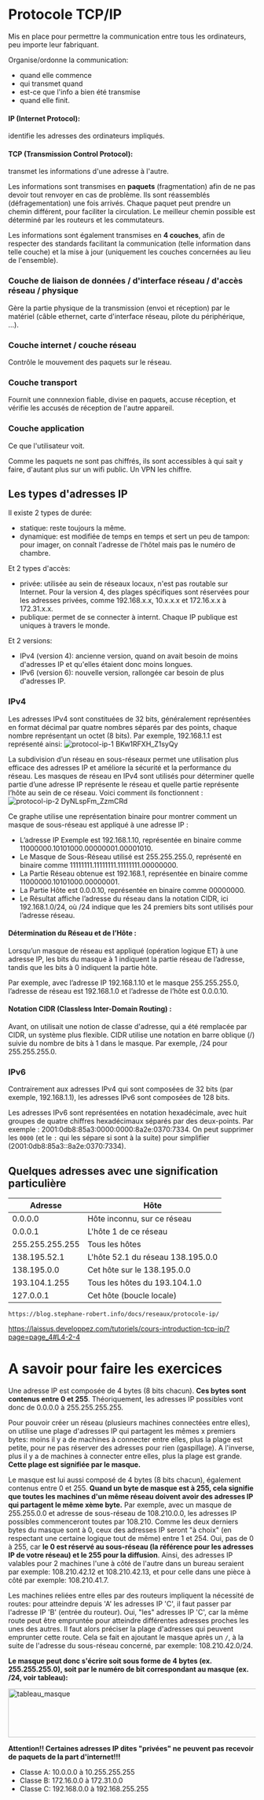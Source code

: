 # Protocole TCP/IP

Mis en place pour permettre la communication entre tous les ordinateurs, peu importe leur fabriquant.

Organise/ordonne la communication: 
- quand elle commence
- qui transmet quand
- est-ce que l'info a bien été transmise
- quand elle finit.

#### IP (Internet Protocol): 
identifie les adresses des ordinateurs impliqués.

#### TCP (Transmission Control Protocol):
transmet les informations d'une adresse à l'autre.


Les informations sont transmises en **paquets** (fragmentation) afin de ne pas devoir tout renvoyer en cas de problème. Ils sont réassemblés (défragementation) une fois arrivés. Chaque paquet peut prendre un chemin différent, pour faciliter la circulation. Le meilleur chemin possible est déterminé par les routeurs et les commutateurs.

Les informations sont également transmises en **4 couches**, afin de respecter des standards facilitant la communication (telle information dans telle couche) et la mise à jour (uniquement les couches concernées au lieu de l'ensemble).

### Couche de liaison de données / d'interface réseau / d'accès réseau / physique 
Gère la partie physique de la transmission (envoi et réception) par le matériel (câble ethernet, carte d'interface réseau, pilote du périphérique, ...).

### Couche internet / couche réseau
Contrôle le mouvement des paquets sur le réseau.

### Couche transport
Fournit une connnexion fiable, divise en paquets, accuse réception, et vérifie les accusés de réception de l'autre appareil.

### Couche application
Ce que l'utilisateur voit.

Comme les paquets ne sont pas chiffrés, ils sont accessibles à qui sait y faire, d'autant plus sur un wifi public. Un VPN les chiffre.

## Les types d'adresses IP
Il existe 2 types de durée:
- statique: reste toujours la même.
- dynamique: est modifiée de temps en temps et sert un peu de tampon: pour imager, on connaît l'adresse de l'hôtel mais pas le numéro de chambre.

Et 2 types d'accès:
- privée: utilisée au sein de réseaux locaux, n'est pas routable sur Internet. Pour la version 4, des plages spécifiques sont réservées pour les adresses privées, comme 192.168.x.x, 10.x.x.x et 172.16.x.x à 172.31.x.x.
- publique: permet de se connecter à internt. Chaque IP publique est uniques à travers le monde. 

Et 2 versions:
- IPv4 (version 4): ancienne version, quand on avait besoin de moins d'adresses IP et qu'elles étaient donc moins longues.
- IPv6 (version 6): nouvelle version, rallongée car besoin de plus d'adresses IP.

### IPv4
Les adresses IPv4 sont constituées de 32 bits, généralement représentées en format décimal par quatre nombres séparés par des points, chaque nombre représentant un octet (8 bits). Par exemple, 192.168.1.1 est représenté ainsi:
![protocol-ip-1 BKw1RFXH_Z1syQy](https://github.com/user-attachments/assets/6ee37ff5-2ae9-4070-b551-26e1a4bbe0e4)

La subdivision d’un réseau en sous-réseaux permet une utilisation plus efficace des adresses IP et améliore la sécurité et la performance du réseau. Les masques de réseau en IPv4 sont utilisés pour déterminer quelle partie d’une adresse IP représente le réseau et quelle partie représente l’hôte au sein de ce réseau. Voici comment ils fonctionnent :
![protocol-ip-2 DyNLspFm_ZzmCRd](https://github.com/user-attachments/assets/fdd55f2e-c7da-4d30-b8ec-ae64fb1418e1)

Ce graphe utilise une représentation binaire pour montrer comment un masque de sous-réseau est appliqué à une adresse IP :
- L’adresse IP Exemple est 192.168.1.10, représentée en binaire comme 11000000.10101000.00000001.00001010.
- Le Masque de Sous-Réseau utilisé est 255.255.255.0, représenté en binaire comme 11111111.11111111.11111111.00000000.
- La Partie Réseau obtenue est 192.168.1, représentée en binaire comme 11000000.10101000.00000001.
- La Partie Hôte est 0.0.0.10, représentée en binaire comme 00000000.
- Le Résultat affiche l’adresse du réseau dans la notation CIDR, ici 192.168.1.0/24, où /24 indique que les 24 premiers bits sont utilisés pour l’adresse réseau.

#### Détermination du Réseau et de l’Hôte :
Lorsqu’un masque de réseau est appliqué (opération logique ET) à une adresse IP, les bits du masque à 1 indiquent la partie réseau de l’adresse, tandis que les bits à 0 indiquent la partie hôte.

Par exemple, avec l’adresse IP 192.168.1.10 et le masque 255.255.255.0, l’adresse de réseau est 192.168.1.0 et l’adresse de l’hôte est 0.0.0.10.

#### Notation CIDR (Classless Inter-Domain Routing) :

Avant, on utilisait une notion de classe d'adresse, qui a été remplacée par CIDR, un système plus flexible. CIDR utilise une notation en barre oblique (/) suivie du nombre de bits à 1 dans le masque. Par exemple, /24 pour 255.255.255.0.



### IPv6
Contrairement aux adresses IPv4 qui sont composées de 32 bits (par exemple, 192.168.1.1), les adresses IPv6 sont composées de 128 bits. 

Les adresses IPv6 sont représentées en notation hexadécimale, avec huit groupes de quatre chiffres hexadécimaux séparés par des deux-points. Par exemple : 2001:0db8:85a3:0000:0000:8a2e:0370:7334. On peut supprimer les ``0000`` (et le ``:`` qui les sépare si sont à la suite) pour simplifier (2001:0db8:85a3::8a2e:0370:7334).


## Quelques adresses avec une signification particulière

| Adresse | Hôte |
| ------------- | ------------- |
| 0.0.0.0 | Hôte inconnu, sur ce réseau  |
| 0.0.0.1 | L'hôte 1 de ce réseau  |
| 255.255.255.255 | Tous les hôtes |
| 138.195.52.1 | L'hôte 52.1 du réseau 138.195.0.0  |
| 138.195.0.0 | Cet hôte sur le 138.195.0.0  |
| 193.104.1.255 | Tous les hôtes du 193.104.1.0  |
| 127.0.0.1 | Cet hôte (boucle locale)  |

 	https://blog.stephane-robert.info/docs/reseaux/protocole-ip/
  https://laissus.developpez.com/tutoriels/cours-introduction-tcp-ip/?page=page_4#L4-2-4

 # A savoir pour faire les exercices

Une adresse IP est composée de 4 bytes (8 bits chacun). **Ces bytes sont contenus entre 0 et 255**. Théoriquement, les adresses IP possibles vont donc de 0.0.0.0 à 255.255.255.255. 

Pour pouvoir créer un réseau (plusieurs machines connectées entre elles), on utilise une plage d'adresses IP qui partagent les mêmes x premiers bytes: moins il y a de machines à connecter entre elles, plus la plage est petite, pour ne pas réserver des adresses pour rien (gaspillage). A l'inverse, plus il y a de machines à connecter entre elles, plus la plage est grande. **Cette plage est signifiée par le masque.**

Le masque est lui aussi composé de 4 bytes (8 bits chacun), également contenus entre 0 et 255. **Quand un byte de masque est à 255, cela signifie que toutes les machines d'un même réseau doivent avoir des adresses IP qui partagent le même xème byte.** Par exemple, avec un masque de 255.255.0.0 et adresse de sous-réseau de 108.210.0.0, les adresses IP possibles commenceront toutes par 108.210. Comme les deux derniers bytes du masque sont à 0, ceux des adresses IP seront "à choix" (en respectant une certaine logique tout de même) entre 1 et 254. Oui, pas de 0 à 255, car **le 0 est réservé au sous-réseau (la référence pour les adresses IP de votre réseau) et le 255 pour la diffusion**. Ainsi, des adresses IP valables pour 2 machines l'une à côté de l'autre dans un bureau seraient par exemple: 108.210.42.12 et 108.210.42.13, et pour celle dans une pièce à côté par exemple: 108.210.41.7.

Les machines reliées entre elles par des routeurs impliquent la nécessité de routes: pour atteindre depuis 'A' les adresses IP 'C', il faut passer par l'adresse IP 'B' (entrée du routeur). Oui, "les" adresses IP 'C', car la même route peut être empruntée pour atteindre différentes adresses proches les unes des autres. Il faut alors préciser la plage d'adresses qui peuvent emprunter cette route. Cela se fait en ajoutant le masque après un ``/``, à la suite de l'adresse du sous-réseau concerné, par exemple: 108.210.42.0/24.

**Le masque peut donc s'écrire soit sous forme de 4 bytes (ex. 255.255.255.0), soit par le numéro de bit correspondant au masque (ex. /24, voir tableau):**

<img width="1166" height="99" alt="tableau_masque" src="https://github.com/user-attachments/assets/03c67af6-6927-4caf-8a65-1d823f82d7f9" />

**Attention!! Certaines adresses IP dites "privées" ne peuvent pas recevoir de paquets de la part d'internet!!!**
- Classe A: 10.0.0.0 à 10.255.255.255
- Classe B: 172.16.0.0 à 172.31.0.0
- Classe C: 192.168.0.0 à 192.168.255.255



